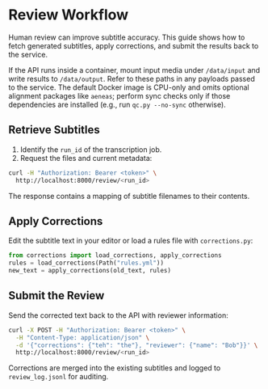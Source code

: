 # Review Workflow

Human review can improve subtitle accuracy. This guide shows how to fetch generated subtitles, apply corrections, and submit the results back to the service.

If the API runs inside a container, mount input media under `/data/input` and
write results to `/data/output`. Refer to these paths in any payloads passed to
the service. The default Docker image is CPU-only and omits optional alignment
packages like `aeneas`; perform sync checks only if those dependencies are
installed (e.g., run `qc.py --no-sync` otherwise).

## Retrieve Subtitles

1. Identify the `run_id` of the transcription job.
2. Request the files and current metadata:

```bash
curl -H "Authorization: Bearer <token>" \
  http://localhost:8000/review/<run_id>
```

The response contains a mapping of subtitle filenames to their contents.

## Apply Corrections

Edit the subtitle text in your editor or load a rules file with `corrections.py`:

```python
from corrections import load_corrections, apply_corrections
rules = load_corrections(Path("rules.yml"))
new_text = apply_corrections(old_text, rules)
```

## Submit the Review

Send the corrected text back to the API with reviewer information:

```bash
curl -X POST -H "Authorization: Bearer <token>" \
  -H "Content-Type: application/json" \
  -d '{"corrections": {"teh": "the"}, "reviewer": {"name": "Bob"}}' \
  http://localhost:8000/review/<run_id>
```

Corrections are merged into the existing subtitles and logged to `review_log.jsonl` for auditing.
